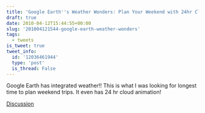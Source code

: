 ```yaml
---
title: 'Google Earth''s Weather Wonders: Plan Your Weekend with 24hr Clouds'
draft: true
date: 2010-04-12T15:44:55+00:00
slug: '201004121544-google-earth-weather-wonders'
tags:
  - tweets
is_tweet: true
tweet_info:
  id: '12036461944'
  type: 'post'
  is_thread: False
---
```




Google Earth has integrated weather!! This is what I was looking for longest time to plan weekend trips. It even has 24 hr cloud animation!

[Discussion](https://x.com/sytelus/status/12036461944)
